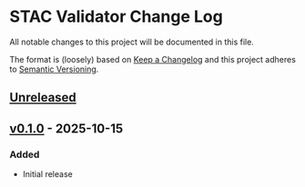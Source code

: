 # STAC Validator Change Log

All notable changes to this project will be documented in this file.

The format is (loosely) based on [Keep a Changelog](http://keepachangelog.com/) and this project adheres to [Semantic Versioning](http://semver.org/).

## [Unreleased]

## [v0.1.0] - 2025-10-15

### Added

- Initial release

[Unreleased]: https://github.com/healy-hyperspatial/sfeos-tools/compare/v0.1.0..main
[v0.1.0]: https://github.com/healy-hyperspatial/sfeos-tools/releases/tag/v0.1.0
